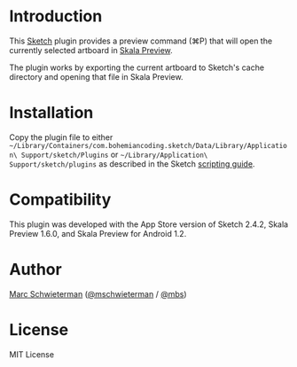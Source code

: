 # Introduction

This [Sketch](http://bohemiancoding.com/sketch) plugin provides a preview command (⌘P) that will open the currently selected artboard in [Skala Preview](http://bjango.com/mac/skalapreview).

The plugin works by exporting the current artboard to Sketch's cache directory and opening that file in Skala Preview.

# Installation

Copy the plugin file to either
`~/Library/Containers/com.bohemiancoding.sketch/Data/Library/Application\ Support/sketch/Plugins`
or `~/Library/Application\ Support/sketch/plugins` as described in the Sketch
[scripting guide](http://bohemiancoding.com/sketch/scripting).

# Compatibility

This plugin was developed with the App Store version of Sketch 2.4.2, Skala Preview 1.6.0, and Skala Preview for Android 1.2.

# Author

[Marc Schwieterman](https://github.com/marcisme) ([@mschwieterman](https://twitter.com/mschwieterman) / [@mbs](https://app.net/mbs))

# License

MIT License